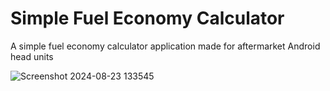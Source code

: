 # Simple Fuel Economy Calculator
A simple fuel economy calculator application made for aftermarket Android head units

![Screenshot 2024-08-23 133545]([https://github.com/WhatzIt2Ya/simplefueleco/assets/172012109/fd09f015-4de6-4dbe-9d90-4650d9dda8b3](https://github.com/WhatzIt2Ya/simplefueleco/blob/main/assets/Screenshot%202024-08-23%20133545.png))
